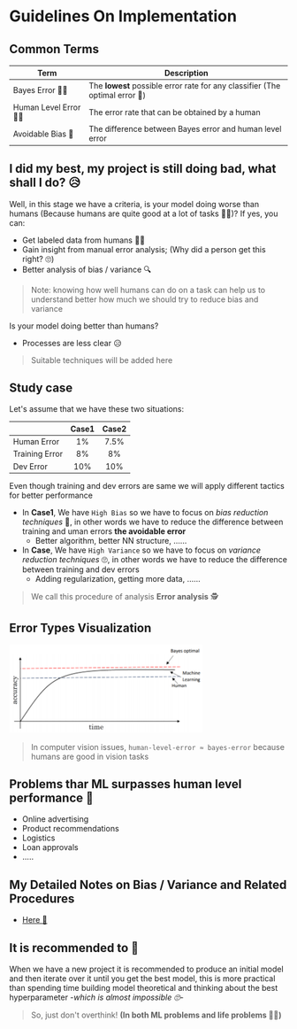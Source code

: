 # Guidelines On Implementation

## Common Terms

| Term                 | Description                                    |
| -------------------- | ---------------------------------------------- |
| Bayes Error 👩‍🎓       |  The **lowest** possible error rate for any classifier (The optimal error 🤔) |
| Human Level Error 👩‍🏫 |  The error rate that can be obtained by a human |
| Avoidable Bias 👮‍    |  The difference between Bayes error and human level error |

## I did my best, my project is still doing bad, what shall I do? 😥
Well, in this stage we have a criteria, is your model doing worse than humans (Because humans are quite good at a lot of tasks 👩‍🎓)? If yes, you can:
* Get labeled data from humans 👩‍🏫
* Gain insight from manual error analysis; (Why did a person get this right? 🙄) 
* Better analysis of bias / variance 🔍

> Note: knowing how well humans can do on a task can help us to understand better how much we should try to reduce bias and variance  

Is your model doing better than humans?

* Processes are less clear 😥

> Suitable techniques will be added here

## Study case
Let's assume that we have these two situations:

|                    | Case1      | Case2    | 
| ------------------ | :--------: | :------: |
| Human Error        | 1%         | 7.5%     |     
| Training Error     | 8%         | 8%       |
| Dev Error          | 10%        | 10%      |

Even though training and dev errors are same we will apply different tactics for better performance
* In **Case1**, We have `High Bias` so we have to focus on _bias reduction techniques_ 🤔, in other words we have to reduce the difference between training and uman errors **the avoidable error**
  * Better algorithm, better NN structure, ......
* In **Case**, We have `High Variance` so we have to focus on _variance reduction techniques_ 🙄, in other words we have to reduce the difference between training and dev errors
  * Adding regularization, getting more data, ......

> We call this procedure of analysis **Error analysis** 🕵️‍

## Error Types Visualization

<img src="../res/ErrorTypes.png" width="350"  />

> In computer vision issues, `human-level-error ≈ bayes-error` because humans are good in vision tasks


## Problems thar ML surpasses human level performance 🤗
* Online advertising
* Product recommendations
* Logistics
* Loan approvals
* .....

## My Detailed Notes on Bias / Variance and Related Procedures
* [Here 🐾](../0-NNConcepts/4-PracticalAspects.md)

## It is recommended to 👀
When we have a new project it is recommended to produce an initial model and then iterate over it until you get the best model, this is more practical than spending time building model theoretical and thinking about the best hyperparameter *-which is almost impossible 🙄-*

> So, just don't overthink! **(In both ML problems and life problems 🤗🙆‍)**


